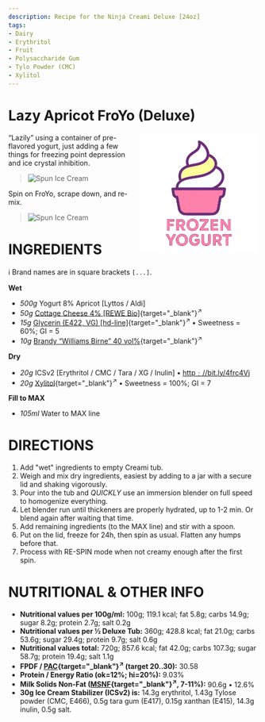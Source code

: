```yaml
---
description: Recipe for the Ninja Creami Deluxe [24oz]
tags:
- Dairy
- Erythritol
- Fruit
- Polysaccharide Gum
- Tylo Powder (CMC)
- Xylitol
---
```

# Lazy Apricot FroYo (Deluxe)
<img style="float: right; margin-left: 1.5em;" width=240 alt="Logo" src="https://raw.githubusercontent.com/jhermann/ice-creamery/refs/heads/main/assets/froyo-ice-cream-logo.png" />

“Lazily” using a container of pre-flavored yogurt,
just adding a few things for freezing point depression
and ice crystal inhibition.

> <img width=320 alt="Spun Ice Cream" src="https://github.com/jhermann/ice-creamery/blob/main/recipes/Lazy%20Apricot%20FroYo%20(Deluxe)/Lyttos-Apricot.jpg?raw=true" />

Spin on FroYo, scrape down, and re-mix.

> <img width=320 alt="Spun Ice Cream" src="https://github.com/jhermann/ice-creamery/blob/main/recipes/Lazy%20Apricot%20FroYo%20(Deluxe)/lazy-apricot-froyo_2024-12-11.jpg?raw=true" />

# INGREDIENTS

ℹ️ Brand names are in square brackets `[...]`.

**Wet**

  - _500g_ Yogurt 8% Apricot [Lyttos / Aldi]
  - _50g_ [Cottage Cheese 4% \[REWE Bio\]](/ice-creamery/info/ingredients/#cottage-cheese){target="_blank"}<sup>↗</sup>
  - _15g_ [Glycerin (E422, VG) \[hd-line\]](/ice-creamery/info/ingredients/#vegetable-glycerin-glycerol-vg-e422){target="_blank"}<sup>↗</sup> • Sweetness = 60%; GI = 5
  - _10g_ [Brandy “Williams Birne” 40 vol%](/ice-creamery/info/ingredients/#alcohol-ethanol){target="_blank"}<sup>↗</sup>

**Dry**

  - _20g_ ICSv2 [Erythritol / CMC / Tara / XG / Inulin] • [http﹕//bit.ly/4frc4Vj](https://jhermann.github.io/ice-creamery/I/Ice%20Cream%20Stabilizer%20(ICS)/)
  - _20g_ [Xylitol](/ice-creamery/info/ingredients/#xylitol-e967){target="_blank"}<sup>↗</sup> • Sweetness = 100%; GI = 7

**Fill to MAX**

  - _105ml_ Water to MAX line

# DIRECTIONS

 1. Add "wet" ingredients to empty Creami tub.
 1. Weigh and mix dry ingredients, easiest by adding to a jar with a secure lid and shaking vigorously.
 1. Pour into the tub and *QUICKLY* use an immersion blender on full speed to homogenize everything.
 1. Let blender run until thickeners are properly hydrated, up to 1-2 min. Or blend again after waiting that time.
 1. Add remaining ingredients (to the MAX line) and stir with a spoon.
 1. Put on the lid, freeze for 24h, then spin as usual. Flatten any humps before that.
 1. Process with RE-SPIN mode when not creamy enough after the first spin.

# NUTRITIONAL & OTHER INFO
- **Nutritional values per 100g/ml:** 100g; 119.1 kcal; fat 5.8g; carbs 14.9g; sugar 8.2g; protein 2.7g; salt 0.2g
- **Nutritional values per ½ Deluxe Tub:** 360g; 428.8 kcal; fat 21.0g; carbs 53.6g; sugar 29.4g; protein 9.7g; salt 0.6g
- **Nutritional values total:** 720g; 857.6 kcal; fat 42.0g; carbs 107.3g; sugar 58.7g; protein 19.4g; salt 1.1g
- **FPDF / [PAC](/ice-creamery/info/glossary/#potere-anti-congelante-pac){target="_blank"}<sup>↗</sup> (target 20..30):** 30.58
- **Protein / Energy Ratio (ok=12%; hi=20%):** 9.03%
- **Milk Solids Non-Fat ([MSNF](/ice-creamery/info/glossary/#milk-solids-not-fat-msnf){target="_blank"}<sup>↗</sup>, 7-11%):** 90.6g • 12.6%
- **30g Ice Cream Stabilizer (ICSv2) is:** 14.3g erythritol, 1.43g Tylose powder (CMC, E466), 
0.5g tara gum (E417), 0.15g xanthan (E415),
14.3g inulin, 0.5g salt.
